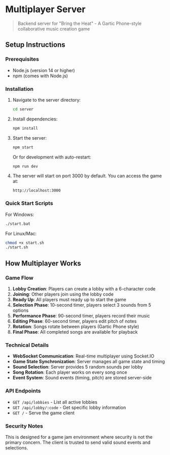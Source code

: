# Multiplayer Server

> Backend server for "Bring the Heat" - A Gartic Phone-style collaborative music creation game

## Setup Instructions

### Prerequisites
- Node.js (version 14 or higher)
- npm (comes with Node.js)

### Installation

1. Navigate to the server directory:
   ```bash
   cd server
   ```

2. Install dependencies:
   ```bash
   npm install
   ```

3. Start the server:
   ```bash
   npm start
   ```

   Or for development with auto-restart:
   ```bash
   npm run dev
   ```

4. The server will start on port 3000 by default. You can access the game at:
   ```
   http://localhost:3000
   ```

### Quick Start Scripts

For Windows:
```bash
./start.bat
```

For Linux/Mac:
```bash
chmod +x start.sh
./start.sh
```

## How Multiplayer Works

### Game Flow

1. **Lobby Creation**: Players can create a lobby with a 6-character code
2. **Joining**: Other players join using the lobby code
3. **Ready Up**: All players must ready up to start the game
4. **Selection Phase**: 10-second timer, players select 3 sounds from 5 options
5. **Performance Phase**: 90-second timer, players record their music
6. **Editing Phase**: 60-second timer, players edit pitch of notes
7. **Rotation**: Songs rotate between players (Gartic Phone style)
8. **Final Phase**: All completed songs are available for playback

### Technical Details

- **WebSocket Communication**: Real-time multiplayer using Socket.IO
- **Game State Synchronization**: Server manages all game state and timing
- **Sound Selection**: Server provides 5 random sounds per lobby
- **Song Rotation**: Each player works on every song once
- **Event System**: Sound events (timing, pitch) are stored server-side

### API Endpoints

- `GET /api/lobbies` - List all active lobbies
- `GET /api/lobby/:code` - Get specific lobby information
- `GET /` - Serve the game client

### Security Notes

This is designed for a game jam environment where security is not the primary concern. The client is trusted to send valid sound events and selections.
